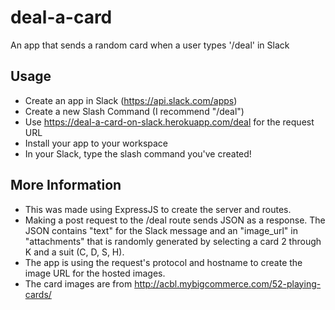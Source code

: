 # deal-a-card
An app that sends a random card when a user types '/deal' in Slack

## Usage
- Create an app in Slack (https://api.slack.com/apps)
- Create a new Slash Command (I recommend "/deal")
- Use https://deal-a-card-on-slack.herokuapp.com/deal for the request URL
- Install your app to your workspace
- In your Slack, type the slash command you've created!

## More Information
- This was made using ExpressJS to create the server and routes.
- Making a post request to the /deal route sends JSON as a response. The JSON contains "text" for the Slack message and an "image_url" in "attachments" that is randomly generated by selecting a card 2 through K and a suit (C, D, S, H). 
- The app is using the request's protocol and hostname to create the image URL for the hosted images. 
- The card images are from http://acbl.mybigcommerce.com/52-playing-cards/
